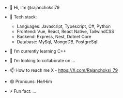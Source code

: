 - 👋 Hi, I’m @rajanchoksi79
 
- 👀 Tech stack:
    - Languages: Javascript, Typescript, C#, Python
    - Frontend: Vue, React, React Native, TailwindCSS
    - Backend: Express, Nest, Dotnet Core
    - Database: MySql, MongoDB, PostgreSql

- 🌱 I’m currently learning C++

- 💞️ I’m looking to collaborate on ...

- 📫 How to reach me X - https://X.com/Rajanchoksi_79

- 😄 Pronouns: He/Him

- ⚡ Fun fact: ...

<!---
rajanchoksi79/rajanchoksi79 is a ✨ special ✨ repository because its `README.md` (this file) appears on your GitHub profile.
You can click the Preview link to take a look at your changes.
--->
